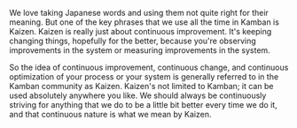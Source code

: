 We love taking Japanese words and using them not quite right for their meaning. But one of the key phrases that we use all the time in Kamban is Kaizen. Kaizen is really just about continuous improvement. It's keeping changing things, hopefully for the better, because you're observing improvements in the system or measuring improvements in the system. 

So the idea of continuous improvement, continuous change, and continuous optimization of your process or your system is generally referred to in the Kamban community as Kaizen. Kaizen's not limited to Kamban; it can be used absolutely anywhere you like. We should always be continuously striving for anything that we do to be a little bit better every time we do it, and that continuous nature is what we mean by Kaizen.